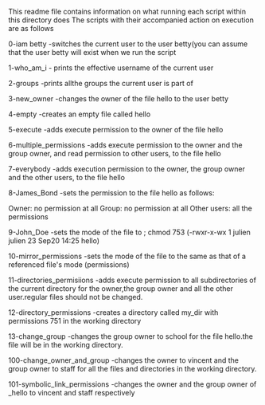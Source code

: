 This readme file contains information on what running each script within this directory does
The scripts with their accompanied action on execution are as follows

0-iam betty -switches the current user to the user betty(you can assume that the user betty will exist when we run the script

1-who_am_i - prints the effective username of the current user

2-groups -prints allthe groups the current user is part of

3-new_owner -changes the owner of the file hello to the user betty

4-empty -creates an empty file called hello

5-execute -adds execute permission to the owner of the file hello

6-multiple_permissions -adds execute permission to the owner and the group owner, and read permission to other users, to the file hello

7-everybody -adds execution permission to the owner, the group owner and the other users, to the file hello

8-James_Bond -sets the permission to the file hello as follows:

Owner: no permission at all
Group: no permission at all
Other users: all the permissions

9-John_Doe -sets the mode of the file to ; chmod 753
(-rwxr-x-wx 1 julien julien 23 Sep20 14:25 hello)

10-mirror_permissions -sets the mode of the file to the same as that of a referenced file's mode (permissions)

11-directories_permisiions -adds execute permission to all subdirectories of the current directory for the owner,the group owner and all the other user.regular files should not be changed.

12-directory_permissions -creates a directory called my_dir with permissions 751 in the working directory

13-change_group -changes the group owner to school for the file hello.the file will be in the working directory.

100-change_owner_and_group -changes the owner to vincent and the group owner to staff for all the files and directories in the working directory.

101-symbolic_link_permissions -changes the owner and the group owner of _hello to vincent and staff respectively